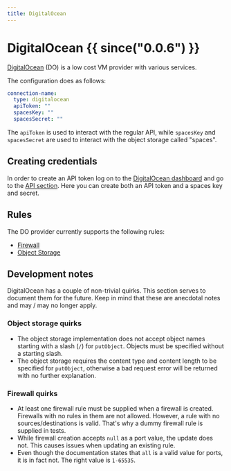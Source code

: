```yaml
---
title: DigitalOcean
---
```


# DigitalOcean {{ since("0.0.6") }}

[DigitalOcean](https://www.digitalocean.com/) (DO) is a low cost VM provider with various services.

The configuration does as follows:

```yaml
connection-name:
  type: digitalocean
  apiToken: ""
  spacesKey: ""
  spacesSecret: ""
``` 

The `apiToken` is used to interact with the regular API, while `spacesKey` and `spacesSecret` are used to interact with
the object storage called "spaces".

## Creating credentials

In order to create an API token log on to the [DigitalOcean dashboard](https://cloud.digitalocean.com/) and go to
the [API section](https://cloud.digitalocean.com/account/api/tokens). Here you can create both an API token and a spaces
key and secret.

## Rules

The DO provider currently supports the following rules:

- [Firewall](../rules/firewall.md)
- [Object Storage](../rules/objectstorage.md)

## Development notes

DigitalOcean has a couple of non-trivial quirks. This section serves to document them for the future. Keep in mind that
these are anecdotal notes and may / may no longer apply.

### Object storage quirks

- The object storage implementation does not accept object names starting with a slash (`/`) for `putObject`. Objects
  must be specified without a starting slash.
- The object storage requires the content type and content length to be specified for `putObject`, otherwise a bad
  request error will be returned with no further explanation.
  
### Firewall quirks

- At least one firewall rule must be supplied when a firewall is created. Firewalls with no rules in them are not
  allowed. However, a rule with no sources/destinations is valid. That's why a dummy firewall rule is supplied in tests.
- While firewall creation accepts `null` as a port value, the update does not. This causes issues when updating an
  existing rule.
- Even though the documentation states that `all` is a valid value for ports, it is in fact not. The right
  value is `1-65535`.